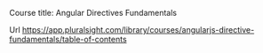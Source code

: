 Course title:
	Angular Directives Fundamentals
	
Url
	https://app.pluralsight.com/library/courses/angularjs-directive-fundamentals/table-of-contents
